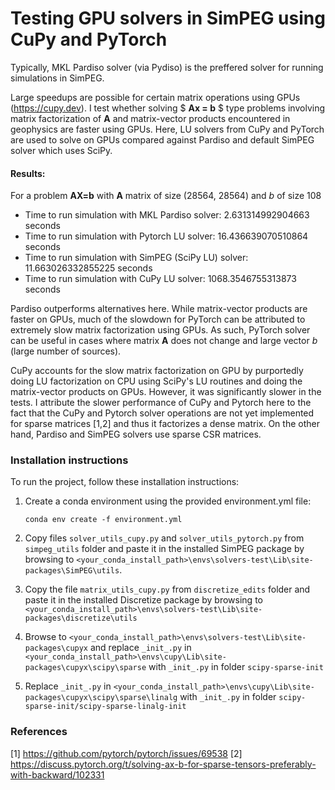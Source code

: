 # Testing GPU solvers in SimPEG using CuPy and PyTorch

Typically, MKL Pardiso solver (via Pydiso) is the preffered solver for running simulations in SimPEG. 

Large speedups are possible for certain matrix operations using GPUs (https://cupy.dev). I test whether solving $ **Ax = b** $ type problems involving matrix factorization of **A** and matrix-vector products encountered in geophysics are faster using GPUs. Here, LU solvers from CuPy and PyTorch are used to solve on GPUs compared against Pardiso and default SimPEG solver which uses SciPy.

#### Results:
For a problem **AX=b** with **A** matrix of size (28564, 28564) and _b_ of size 108
- Time to run simulation with MKL Pardiso solver: 2.631314992904663 seconds
- Time to run simulation with Pytorch LU solver: 16.436639070510864 seconds
- Time to run simulation with SimPEG (SciPy LU) solver: 11.663026332855225 seconds
- Time to run simulation with CuPy LU solver: 1068.3546755313873 seconds

Pardiso outperforms alternatives here. While matrix-vector products are faster on GPUs, much of the slowdown for PyTorch can be attributed to extremely slow matrix factorization using GPUs. As such, PyTorch solver can be useful in cases where matrix **A** does not change and large vector _b_ (large number of sources).

CuPy accounts for the slow matrix factorization on GPU by purportedly doing LU factorization on CPU using SciPy's LU routines and doing the matrix-vector products on GPUs. However, it was significantly slower in the tests. I attribute the slower performance of CuPy and Pytorch here to the fact that the CuPy and Pytorch solver operations are not yet implemented for sparse matrices [1,2] and thus it factorizes a dense matrix. On the other hand, Pardiso and SimPEG solvers use sparse CSR matrices. 

### Installation instructions
To run the project, follow these installation instructions:

1. Create a conda environment using the provided environment.yml file:

    ```
    conda env create -f environment.yml
    ```

2. Copy files `solver_utils_cupy.py` and `solver_utils_pytorch.py` from `simpeg_utils` folder and paste it in the installed SimPEG package by browsing to `<your_conda_install_path>\envs\solvers-test\Lib\site-packages\SimPEG\utils`.

3. Copy the file `matrix_utils_cupy.py` from `discretize_edits` folder and paste it in the installed Discretize package by browsing to `<your_conda_install_path>\envs\solvers-test\Lib\site-packages\discretize\utils`

4. Browse to `<your_conda_install_path>\envs\solvers-test\Lib\site-packages\cupyx` and replace `_init_.py` in `<your_conda_install_path>\envs\cupy\Lib\site-packages\cupyx\scipy\sparse` with `_init_.py` in folder `scipy-sparse-init`

5. Replace `_init_.py` in `<your_conda_install_path>\envs\cupy\Lib\site-packages\cupyx\scipy\sparse\linalg` with `_init_.py` in folder `scipy-sparse-init/scipy-sparse-linalg-init`

### References
[1] https://github.com/pytorch/pytorch/issues/69538
[2] https://discuss.pytorch.org/t/solving-ax-b-for-sparse-tensors-preferably-with-backward/102331
